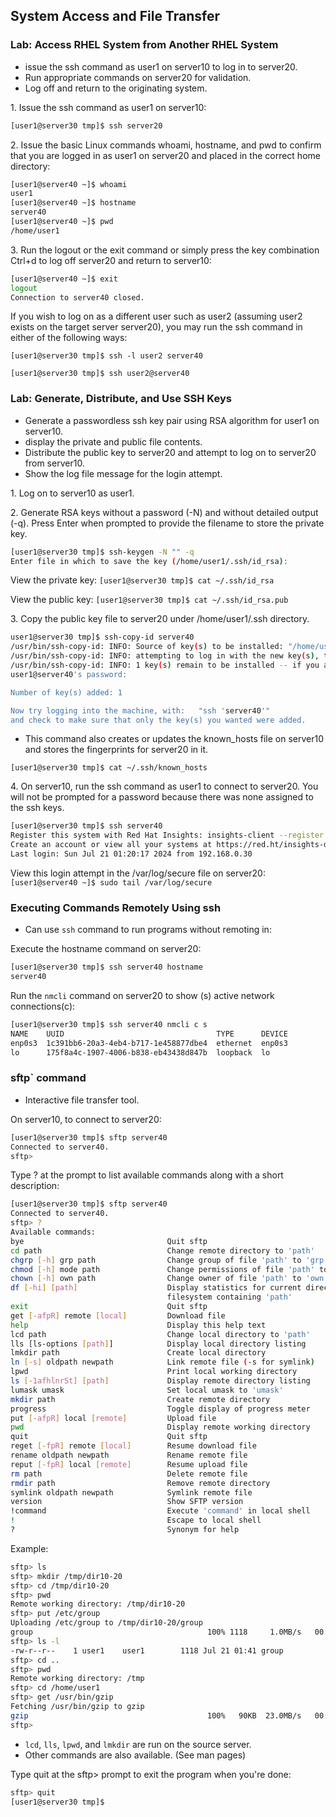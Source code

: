 ## System Access and File Transfer 

### Lab: Access RHEL System from Another RHEL System 

- issue the ssh command as user1 on server10 to log in to server20. 
- Run appropriate commands on server20 for validation.
- Log off and return to the originating system.

1\. Issue the ssh command as user1 on server10:

```bash
[user1@server30 tmp]$ ssh server20
```

2\. Issue the basic Linux commands whoami, hostname, and pwd to confirm
that you are logged in as user1 on server20 and placed in the correct
home directory:
```bash
[user1@server40 ~]$ whoami
user1
[user1@server40 ~]$ hostname
server40
[user1@server40 ~]$ pwd
/home/user1

```

3\. Run the logout or the exit command or simply press the key combination Ctrl+d to log off server20 and return to server10:
```bash
[user1@server40 ~]$ exit
logout
Connection to server40 closed.
```



If you wish to log on as a different user such as user2 (assuming user2
exists on the target server server20), you may run the ssh command in
either of the following ways:

`[user1@server30 tmp]$ ssh -l user2 server40`

`[user1@server30 tmp]$ ssh user2@server40`

### Lab: Generate, Distribute, and Use SSH Keys 

- Generate a passwordless ssh key pair using RSA algorithm for user1 on server10.
- display the private and public file contents. 
- Distribute the public key to server20 and attempt to log on to server20 from server10. 
- Show the log file message for the login attempt.

1\. Log on to server10 as user1.

2\. Generate RSA keys without a password (-N) and without detailed
output (-q). Press Enter when prompted to provide the filename to store
the private key.
```bash
[user1@server30 tmp]$ ssh-keygen -N "" -q
Enter file in which to save the key (/home/user1/.ssh/id_rsa): 
```

View the private key:
`[user1@server30 tmp]$ cat ~/.ssh/id_rsa`

View the public key:
`[user1@server30 tmp]$ cat ~/.ssh/id_rsa.pub`

3\. Copy the public key file to server20 under /home/user1/.ssh
directory. 
```bash
user1@server30 tmp]$ ssh-copy-id server40
/usr/bin/ssh-copy-id: INFO: Source of key(s) to be installed: "/home/user1/.ssh/id_rsa.pub"
/usr/bin/ssh-copy-id: INFO: attempting to log in with the new key(s), to filter out any that are already installed
/usr/bin/ssh-copy-id: INFO: 1 key(s) remain to be installed -- if you are prompted now it is to install the new keys
user1@server40's password: 

Number of key(s) added: 1

Now try logging into the machine, with:   "ssh 'server40'"
and check to make sure that only the key(s) you wanted were added.

```

- This command also creates or updates the known_hosts
file on server10 and stores the fingerprints for server20 in it. 

`[user1@server30 tmp]$ cat ~/.ssh/known_hosts`

4\. On server10, run the ssh command as user1 to connect to server20.
You will not be prompted for a password because there was none assigned
to the ssh keys.
```bash
[user1@server30 tmp]$ ssh server40
Register this system with Red Hat Insights: insights-client --register
Create an account or view all your systems at https://red.ht/insights-dashboard
Last login: Sun Jul 21 01:20:17 2024 from 192.168.0.30
```

View this login attempt in the /var/log/secure file on server20:
`[user1@server40 ~]$ sudo tail /var/log/secure`

### Executing Commands Remotely Using ssh 

- Can use `ssh` command to run programs without remoting in:

Execute the hostname command on server20:
```bash
[user1@server30 tmp]$ ssh server40 hostname
server40
```


Run the `nmcli` command on server20 to show (s) active network connections(c):
```bash
[user1@server30 tmp]$ ssh server40 nmcli c s
NAME    UUID                                  TYPE      DEVICE 
enp0s3  1c391bb6-20a3-4eb4-b717-1e458877dbe4  ethernet  enp0s3 
lo      175f8a4c-1907-4006-b838-eb43438d847b  loopback  lo 
```

### sftp` command 
- Interactive file transfer tool. 

On server10, to connect to server20:
```bash
[user1@server30 tmp]$ sftp server40
Connected to server40.
sftp> 
```

Type ? at the prompt to list available commands along with a short description:
```bash
[user1@server30 tmp]$ sftp server40
Connected to server40.
sftp> ?
Available commands:
bye                                Quit sftp
cd path                            Change remote directory to 'path'
chgrp [-h] grp path                Change group of file 'path' to 'grp'
chmod [-h] mode path               Change permissions of file 'path' to 'mode'
chown [-h] own path                Change owner of file 'path' to 'own'
df [-hi] [path]                    Display statistics for current directory or
                                   filesystem containing 'path'
exit                               Quit sftp
get [-afpR] remote [local]         Download file
help                               Display this help text
lcd path                           Change local directory to 'path'
lls [ls-options [path]]            Display local directory listing
lmkdir path                        Create local directory
ln [-s] oldpath newpath            Link remote file (-s for symlink)
lpwd                               Print local working directory
ls [-1afhlnrSt] [path]             Display remote directory listing
lumask umask                       Set local umask to 'umask'
mkdir path                         Create remote directory
progress                           Toggle display of progress meter
put [-afpR] local [remote]         Upload file
pwd                                Display remote working directory
quit                               Quit sftp
reget [-fpR] remote [local]        Resume download file
rename oldpath newpath             Rename remote file
reput [-fpR] local [remote]        Resume upload file
rm path                            Delete remote file
rmdir path                         Remove remote directory
symlink oldpath newpath            Symlink remote file
version                            Show SFTP version
!command                           Execute 'command' in local shell
!                                  Escape to local shell
?                                  Synonym for help
```

Example:

```bash
sftp> ls
sftp> mkdir /tmp/dir10-20
sftp> cd /tmp/dir10-20
sftp> pwd
Remote working directory: /tmp/dir10-20
sftp> put /etc/group
Uploading /etc/group to /tmp/dir10-20/group
group                                       100% 1118     1.0MB/s   00:00    
sftp> ls -l
-rw-r--r--    1 user1    user1        1118 Jul 21 01:41 group
sftp> cd ..
sftp> pwd
Remote working directory: /tmp
sftp> cd /home/user1
sftp> get /usr/bin/gzip
Fetching /usr/bin/gzip to gzip
gzip                                        100%   90KB  23.0MB/s   00:00    
sftp> 
```

- `lcd`, `lls`, `lpwd`, and `lmkdir` are run on the source server. 
- Other commands are also available. (See man pages)

Type quit at the sftp\> prompt to exit the program when you're done:
```bash
sftp> quit
[user1@server30 tmp]$ 
```

